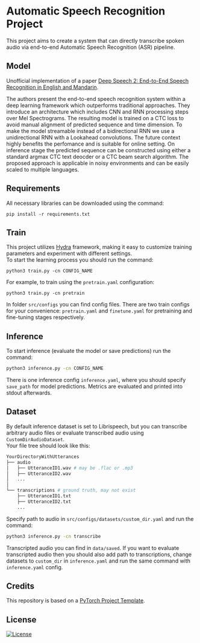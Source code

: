 # Automatic Speech Recognition Project

This project aims to create a system that can directly transcribe spoken audio via end-to-end Automatic Speech Recognition (ASR) pipeline. 

## Model 
Unofficial implementation of a paper [Deep Speech 2: End-to-End Speech Recognition in English and Mandarin](https://arxiv.org/abs/1512.02595). 

The authors present the end-to-end speech recognition system within a deep learning framework which outperforms traditional approaches. They introduce an architecture which includes CNN and RNN processing steps over Mel Spectrograms. The resulting model is trained on a CTC loss to avoid manual alignment of predicted sequence and time dimension. To make the model streamable instead of a bidirectional RNN we use a unidirectional RNN with a Lookahead convolutions. The future context highly benefits the perfomance and is suitable for online setting. On inference stage the predicted sequence can be constructed using either a standard argmax CTC text deocder or a CTC beam search algorithm. The proposed approach is applicable in noisy environments and can be easily scaled to multiple languages. 


## Requirements
All necessary libraries can be downloaded using the command:
```shell
pip install -r requirements.txt
```

## Train
This project utilizes [Hydra](https://hydra.cc) framework, making it easy to customize training parameters and experiment with different settings. \
To start the learning process you should run the command:
```shell
python3 train.py -cn CONFIG_NAME
```
For example, to train using the `pretrain.yaml` configuration:
```shell
python3 train.py -cn pretrain
```
In folder `src/configs` you can find config files. 
There are two train configs for your convenience: `pretrain.yaml` and `finetune.yaml` for pretraining and fine-tuning stages respectively.

## Inference
To start inference (evaluate the model or save predictions) run the command:
```bash
python3 inference.py -cn CONFIG_NAME
```
There is one inference config `inference.yaml`, where you should specify `save_path` for model predictions. 
Metrics are evaluated and printed into stdout afterwards. 


## Dataset
By default inference dataset is set to Librispeech, but you can transcribe arbitrary audio files or evaluate transcribed audio using `CustomDirAudioDataset`. \
Your file tree should look like this:
```bash
YourDirectoryWithUtterances
├── audio
│   ├── UtteranceID1.wav # may be .flac or .mp3
│   ├── UtteranceID2.wav
│   ...
│
└── transcriptions # ground truth, may not exist
    ├── UtteranceID1.txt
    ├── UtteranceID2.txt
    ...
```

Specify path to audio in `src/configs/datasets/custom_dir.yaml` and run the command:
```bash
python3 inference.py -cn transcribe
```
Transcripted audio you can find in `data/saved`.
If you want to evaluate transcripted audio then you should also add path to transcriptions, change datasets to `custom_dir` in `inference.yaml` and run the same command with `inference.yaml` config. 

## Credits

This repository is based on a [PyTorch Project Template](https://github.com/Blinorot/pytorch_project_template).

## License

[![License](https://img.shields.io/badge/license-MIT-blue.svg)](/LICENSE)
